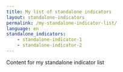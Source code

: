 ```yaml
---
title: My list of standalone indicators
layout: standalone-indicators
permalink: /my-standalone-indicator-list/
language: en
standalone_indicators:
    - standalone-indicator-1
    - standalone-indicator-2
---
```

Content for my standalone indicator list
